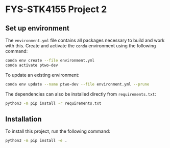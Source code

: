 # FYS-STK4155 Project 2


## Set up environment
The `environment.yml` file contains all packages necessary to build and work with this. Create and activate the `conda` environment using the following command:
```sh
conda env create --file environment.yml
conda activate ptwo-dev
```

To update an existing environment:
```sh
conda env update --name ptwo-dev --file environment.yml --prune
```

The dependencies can also be installed directly from `requirements.txt`:
```sh
python3 -m pip install -r requirements.txt
```

## Installation
To install this project, run the following command:
```sh
python3 -m pip install -e .
```